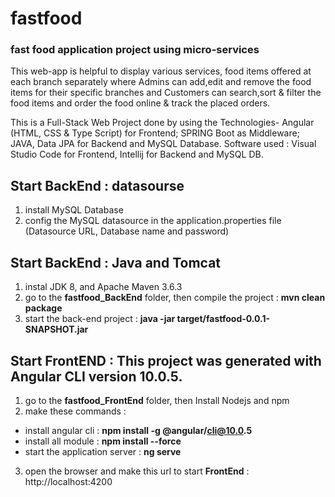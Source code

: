 # fastfood
### fast food application project using micro-services

This web-app is helpful to display various services, food items offered at each branch separately where Admins can add,edit and remove the food items for their specific branches and Customers can search,sort & filter the food items and order the food online & track the placed orders.

This is a Full-Stack Web Project done by using the Technologies- Angular (HTML, CSS & Type Script) for Frontend; SPRING Boot as Middleware; JAVA, Data JPA for Backend and MySQL Database. Software used :  Visual Studio Code for Frontend, Intellij for Backend and MySQL DB.



## Start BackEnd : datasourse

1. install MySQL Database
2. config the MySQL datasource in the application.properties file (Datasource URL, Database name and password)

## Start BackEnd : Java and Tomcat

1. instal JDK 8, and Apache Maven 3.6.3
2. go to the __fastfood_BackEnd__ folder, then compile the project : __mvn clean package__
3. start the back-end project : __java -jar target/fastfood-0.0.1-SNAPSHOT.jar__


## Start FrontEND : This project was generated with Angular CLI version 10.0.5.

1. go to the __fastfood_FrontEnd__ folder, then Install Nodejs and npm
2. make these commands : 
- install angular cli : __npm install -g @angular/cli@10.0.5__
- install all module : __npm install --force__
- start the application server : __ng serve__

3. open the browser and make this url to start __FrontEnd__ : http://localhost:4200